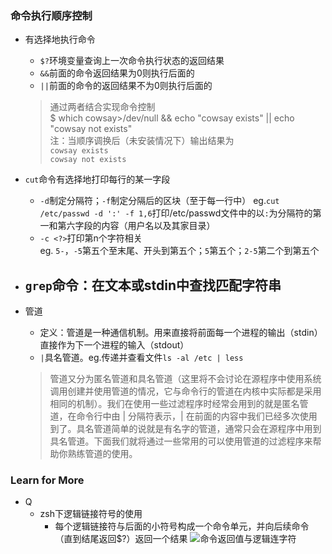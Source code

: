 ### 命令执行顺序控制
- 有选择地执行命令
  - `$?`环境变量查询上一次命令执行状态的返回结果
  - `&&`前面的命令返回结果为0则执行后面的
  - `||`前面的命令的返回结果不为0则执行后面的
  > 通过两者结合实现命令控制  
    $ which cowsay>/dev/null && echo "cowsay exists" || echo "cowsay not exists"  
    注：当顺序调换后（未安装情况下）输出结果为  
    `cowsay exists`  
    `cowsay not exists`

- `cut`命令有选择地打印每行的某一字段  
  - `-d`制定分隔符；`-f`制定分隔后的区块（至于每一行中）
    eg.`cut /etc/passwd -d ':' -f 1,6`打印/etc/passwd文件中的以`:`为分隔符的第一和第六字段的内容（用户名以及其家目录）
  - `-c <?>`打印第n个字符相关  
    eg. `5-`，`-5`第五个至末尾、开头到第五个；`5`第五个；`2-5`第二个到第五个
    
- `grep`命令：在文本或stdin中查找匹配字符串
  - 

- 管道
  - 定义：管道是一种通信机制。用来直接将前面每一个进程的输出（stdin）直接作为下一个进程的输入（stdout）
  - `|`具名管道。eg.传递并查看文件`ls -al /etc | less`
  > 管道又分为匿名管道和具名管道（这里将不会讨论在源程序中使用系统调用创建并使用管道的情况，它与命令行的管道在内核中实际都是采用相同的机制）。我们在使用一些过滤程序时经常会用到的就是匿名管道，在命令行中由 | 分隔符表示，| 在前面的内容中我们已经多次使用到了。具名管道简单的说就是有名字的管道，通常只会在源程序中用到具名管道。下面我们就将通过一些常用的可以使用管道的过滤程序来帮助你熟练管道的使用。

### Learn for More 
- Q
  - zsh下逻辑链接符号的使用
    - 每个逻辑链接符与后面的小符号构成一个命令单元，并向后续命令（直到结尾返回$?）返回一个结果
      ![命令返回值与逻辑连字符](https://doc.shiyanlou.com/linux_base/8-3.png)
